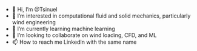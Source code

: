 - 👋 Hi, I’m @Tsinuel
- 👀 I’m interested in computational fluid and solid mechanics, particularly wind engineering
- 🌱 I’m currently learning machine learning
- 💞️ I’m looking to collaborate on wind loading, CFD, and ML
- 📫 How to reach me LinkedIn with the same name

<!---
Tsinuel/Tsinuel is a ✨ special ✨ repository because its `README.md` (this file) appears on your GitHub profile.
You can click the Preview link to take a look at your changes.
--->
